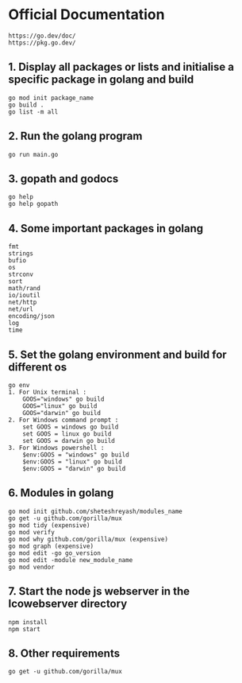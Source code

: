 # Official Documentation

    https://go.dev/doc/
    https://pkg.go.dev/

## 1. Display all packages or lists and initialise a specific package in golang and build

    go mod init package_name
    go build .
    go list -m all

## 2. Run the golang program

    go run main.go

## 3. gopath and godocs

    go help
    go help gopath

## 4. Some important packages in golang

    fmt
    strings
    bufio
    os
    strconv
    sort
    math/rand
    io/ioutil
    net/http
    net/url
    encoding/json
    log
    time

## 5. Set the golang environment and build for different os

    go env
    1. For Unix terminal :
        GOOS="windows" go build
        GOOS="linux" go build
        GOOS="darwin" go build
    2. For Windows command prompt :
        set GOOS = windows go build
        set GOOS = linux go build
        set GOOS = darwin go build
    3. For Windows powershell :
        $env:GOOS = "windows" go build
        $env:GOOS = "linux" go build
        $env:GOOS = "darwin" go build

## 6. Modules in golang

    go mod init github.com/sheteshreyash/modules_name
    go get -u github.com/gorilla/mux
    go mod tidy (expensive)
    go mod verify
    go mod why github.com/gorilla/mux (expensive)
    go mod graph (expensive)
    go mod edit -go go_version
    go mod edit -module new_module_name
    go mod vendor

## 7. Start the node js webserver in the Icowebserver directory

    npm install
    npm start

## 8. Other requirements

    go get -u github.com/gorilla/mux
